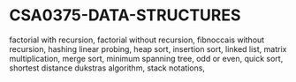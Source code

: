 # CSA0375-DATA-STRUCTURES
factorial with recursion,
factorial without recursion,
fibnoccais without recursion,
hashing linear probing,
heap sort,
insertion sort,
linked list,
matrix multiplication,
merge sort,
minimum spanning tree,
odd or even,
quick sort,
shortest distance dukstras algorithm,
stack notations,
